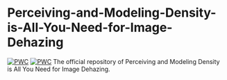 # Perceiving-and-Modeling-Density-is-All-You-Need-for-Image-Dehazing
[![PWC](https://img.shields.io/endpoint.svg?url=https://paperswithcode.com/badge/perceiving-and-modeling-density-is-all-you/single-image-dehazing-on-sots-indoor)](https://paperswithcode.com/sota/single-image-dehazing-on-sots-indoor?p=perceiving-and-modeling-density-is-all-you)
[![PWC](https://img.shields.io/endpoint.svg?url=https://paperswithcode.com/badge/perceiving-and-modeling-density-is-all-you/single-image-dehazing-on-haze4k)](https://paperswithcode.com/sota/single-image-dehazing-on-haze4k?p=perceiving-and-modeling-density-is-all-you)
The official repository of Perceiving and Modeling Density is All You Need for Image Dehazing.
